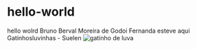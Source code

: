 # hello-world
hello wolrd
Bruno Berval Moreira de Godoi
Fernanda esteve aqui
Gatinhosluvinhas - Suelen
![gatinho de luva](https://github.com/user-attachments/assets/a7a0512a-76fc-48d4-b187-cf4cea1103ec)
